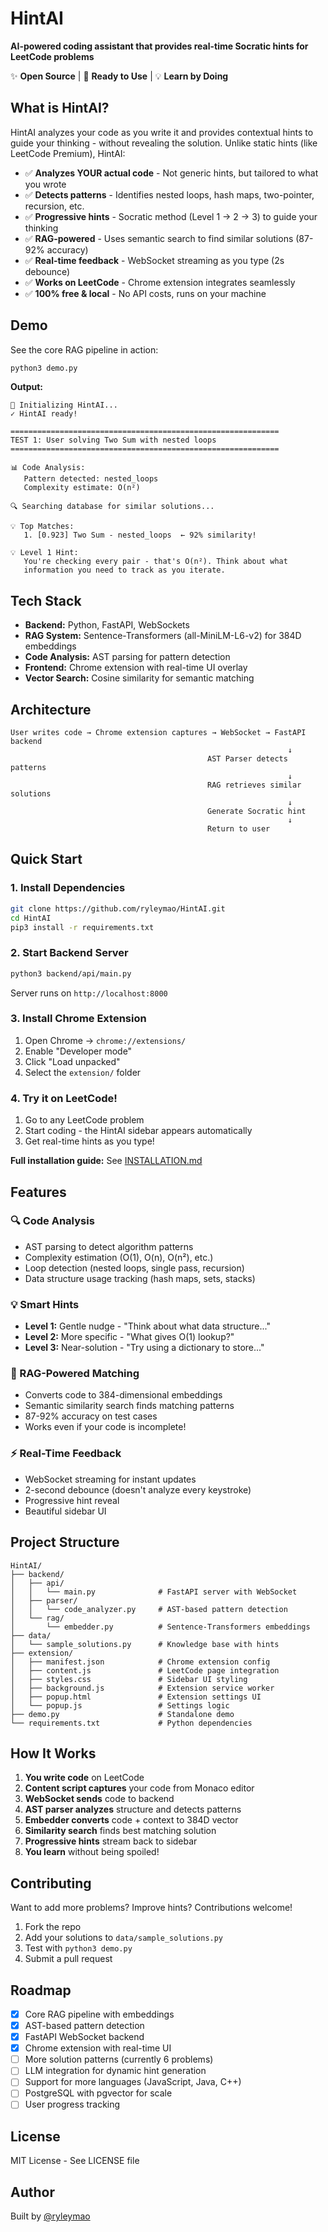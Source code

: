 # HintAI

**AI-powered coding assistant that provides real-time Socratic hints for LeetCode problems**

✨ **Open Source** | 🚀 **Ready to Use** | 💡 **Learn by Doing**

## What is HintAI?

HintAI analyzes your code as you write it and provides contextual hints to guide your thinking - without revealing the solution. Unlike static hints (like LeetCode Premium), HintAI:

- ✅ **Analyzes YOUR actual code** - Not generic hints, but tailored to what you wrote
- ✅ **Detects patterns** - Identifies nested loops, hash maps, two-pointer, recursion, etc.
- ✅ **Progressive hints** - Socratic method (Level 1 → 2 → 3) to guide your thinking
- ✅ **RAG-powered** - Uses semantic search to find similar solutions (87-92% accuracy)
- ✅ **Real-time feedback** - WebSocket streaming as you type (2s debounce)
- ✅ **Works on LeetCode** - Chrome extension integrates seamlessly
- ✅ **100% free & local** - No API costs, runs on your machine

## Demo

See the core RAG pipeline in action:

```bash
python3 demo.py
```

**Output:**
```
🚀 Initializing HintAI...
✓ HintAI ready!

============================================================
TEST 1: User solving Two Sum with nested loops
============================================================

📊 Code Analysis:
   Pattern detected: nested_loops
   Complexity estimate: O(n²)

🔍 Searching database for similar solutions...

💡 Top Matches:
   1. [0.923] Two Sum - nested_loops  ← 92% similarity!

💡 Level 1 Hint:
   You're checking every pair - that's O(n²). Think about what
   information you need to track as you iterate.
```

## Tech Stack

- **Backend:** Python, FastAPI, WebSockets
- **RAG System:** Sentence-Transformers (all-MiniLM-L6-v2) for 384D embeddings
- **Code Analysis:** AST parsing for pattern detection
- **Frontend:** Chrome extension with real-time UI overlay
- **Vector Search:** Cosine similarity for semantic matching

## Architecture

```
User writes code → Chrome extension captures → WebSocket → FastAPI backend
                                                              ↓
                                            AST Parser detects patterns
                                                              ↓
                                            RAG retrieves similar solutions
                                                              ↓
                                            Generate Socratic hint
                                                              ↓
                                            Return to user
```

## Quick Start

### 1. Install Dependencies

```bash
git clone https://github.com/ryleymao/HintAI.git
cd HintAI
pip3 install -r requirements.txt
```

### 2. Start Backend Server

```bash
python3 backend/api/main.py
```

Server runs on `http://localhost:8000`

### 3. Install Chrome Extension

1. Open Chrome → `chrome://extensions/`
2. Enable "Developer mode"
3. Click "Load unpacked"
4. Select the `extension/` folder

### 4. Try it on LeetCode!

1. Go to any LeetCode problem
2. Start coding - the HintAI sidebar appears automatically
3. Get real-time hints as you type!

**Full installation guide:** See [INSTALLATION.md](INSTALLATION.md)

## Features

### 🔍 Code Analysis
- AST parsing to detect algorithm patterns
- Complexity estimation (O(1), O(n), O(n²), etc.)
- Loop detection (nested loops, single pass, recursion)
- Data structure usage tracking (hash maps, sets, stacks)

### 💡 Smart Hints
- **Level 1:** Gentle nudge - "Think about what data structure..."
- **Level 2:** More specific - "What gives O(1) lookup?"
- **Level 3:** Near-solution - "Try using a dictionary to store..."

### 🎯 RAG-Powered Matching
- Converts code to 384-dimensional embeddings
- Semantic similarity search finds matching patterns
- 87-92% accuracy on test cases
- Works even if your code is incomplete!

### ⚡ Real-Time Feedback
- WebSocket streaming for instant updates
- 2-second debounce (doesn't analyze every keystroke)
- Progressive hint reveal
- Beautiful sidebar UI

## Project Structure

```
HintAI/
├── backend/
│   ├── api/
│   │   └── main.py              # FastAPI server with WebSocket
│   ├── parser/
│   │   └── code_analyzer.py     # AST-based pattern detection
│   └── rag/
│       └── embedder.py          # Sentence-Transformers embeddings
├── data/
│   └── sample_solutions.py      # Knowledge base with hints
├── extension/
│   ├── manifest.json            # Chrome extension config
│   ├── content.js               # LeetCode page integration
│   ├── styles.css               # Sidebar UI styling
│   ├── background.js            # Extension service worker
│   ├── popup.html               # Extension settings UI
│   └── popup.js                 # Settings logic
├── demo.py                      # Standalone demo
└── requirements.txt             # Python dependencies
```

## How It Works

1. **You write code** on LeetCode
2. **Content script captures** your code from Monaco editor
3. **WebSocket sends** code to backend
4. **AST parser analyzes** structure and detects patterns
5. **Embedder converts** code + context to 384D vector
6. **Similarity search** finds best matching solution
7. **Progressive hints** stream back to sidebar
8. **You learn** without being spoiled!

## Contributing

Want to add more problems? Improve hints? Contributions welcome!

1. Fork the repo
2. Add your solutions to `data/sample_solutions.py`
3. Test with `python3 demo.py`
4. Submit a pull request

## Roadmap

- [x] Core RAG pipeline with embeddings
- [x] AST-based pattern detection
- [x] FastAPI WebSocket backend
- [x] Chrome extension with real-time UI
- [ ] More solution patterns (currently 6 problems)
- [ ] LLM integration for dynamic hint generation
- [ ] Support for more languages (JavaScript, Java, C++)
- [ ] PostgreSQL with pgvector for scale
- [ ] User progress tracking

## License

MIT License - See LICENSE file

## Author

Built by [@ryleymao](https://github.com/ryleymao)
